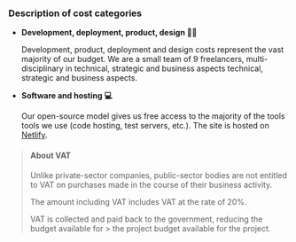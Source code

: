 ### Description of cost categories

-   **Development, deployment, product, design 👨‍💻**

    Development, product, deployment and design costs represent the vast majority of our budget.
    We are a small team of 9 freelancers, multi-disciplinary in technical, strategic and business aspects
    technical, strategic and business aspects.

-   **Software and hosting 💻**

    Our open-source model gives us free access to the majority of the tools
    tools we use (code hosting, test servers, etc.). The
    site is hosted on <a href="https://www.netlify.com">Netlify</a>.

> #### About VAT
>
> Unlike private-sector companies, public-sector bodies are not entitled to
> VAT on purchases made in the course of their business
> activity.
>
> The amount including VAT includes VAT at the rate of 20%.
>
> VAT is collected and paid back to the government, reducing the budget available for > the project
> budget available for the project.
